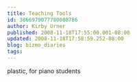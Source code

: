 ```yaml
---
title: Teaching Tools
id: 3866979077780008786
author: Kirby Urner
published: 2008-11-18T17:55:00.001-08:00
updated: 2008-11-18T17:58:59.252-08:00
blog: bizmo_diaries
tags: 
---
```


[](https://blogger.googleusercontent.com/img/b/R29vZ2xl/AVvXsEj0TjY0orBXtuGyAbaSDRSskaH6RukNXWEI6rwSD0h95TA0hAPCZ2_euDd_B7djHPAWeb7diDZv7WRhTbXFvJugCzbjN8KZ1FuXbg5hPvw1ndyocULNTpz5oCvWn2Ad81XH3Pyq/s1600-h/IMG_1044.JPG)plastic, for piano students